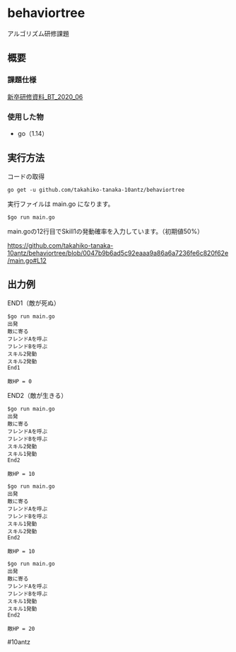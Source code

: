 # behaviortree
アルゴリズム研修課題

## 概要
### 課題仕様
[新卒研修資料_BT_2020_06](https://docs.google.com/presentation/d/1_O9o0hmT-GXCBYGkrTRHGskJfimxt3B43eEkMmYR-U4/edit#slide=id.g88b206bce4_1_60)

### 使用した物
* go（1.14）

## 実行方法
コードの取得

`go get -u github.com/takahiko-tanaka-10antz/behaviortree`

実行ファイルは main.go になります。

 `$go run main.go`

main.goの12行目でSkill1の発動確率を入力しています。（初期値50%）

https://github.com/takahiko-tanaka-10antz/behaviortree/blob/0047b9b6ad5c92eaaa9a86a6a7236fe6c820f62e/main.go#L12

## 出力例
END1（敵が死ぬ）
```
$go run main.go
出発
敵に寄る
フレンドAを呼ぶ
フレンドBを呼ぶ
スキル2発動
スキル2発動
End1

敵HP = 0
```

END2（敵が生きる）
```
$go run main.go
出発
敵に寄る
フレンドAを呼ぶ
フレンドBを呼ぶ
スキル2発動
スキル1発動
End2

敵HP = 10
```

```
$go run main.go
出発
敵に寄る
フレンドAを呼ぶ
フレンドBを呼ぶ
スキル1発動
スキル2発動
End2

敵HP = 10
```

```
$go run main.go
出発
敵に寄る
フレンドAを呼ぶ
フレンドBを呼ぶ
スキル1発動
スキル1発動
End2

敵HP = 20
```

#10antz
